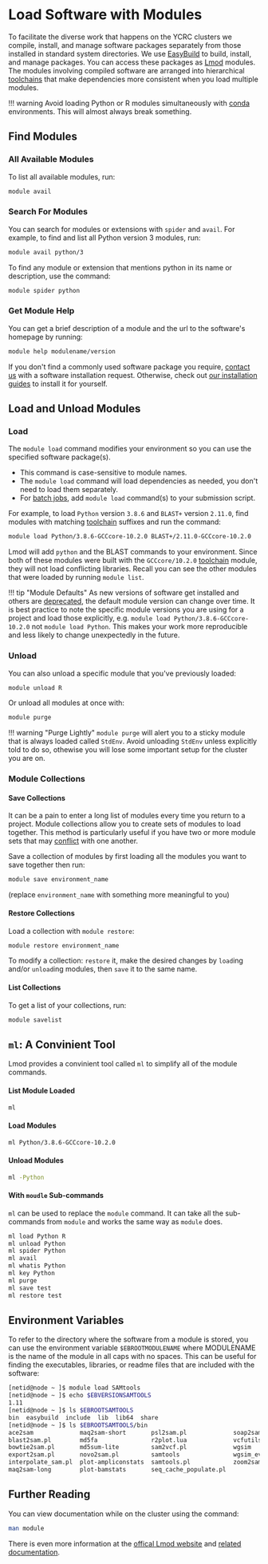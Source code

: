 # Load Software with Modules

To facilitate the diverse work that happens on the YCRC clusters we compile, install, and manage software packages separately from those installed in standard system directories. We use [EasyBuild](https://docs.easybuild.io/en/latest) to build, install, and manage packages. You can access these packages as [Lmod](https://lmod.readthedocs.io/en/latest) modules. The modules involving compiled software are arranged into hierarchical [toolchains](/clusters-at-yale/applications/toolchains) that make dependencies more consistent when you load multiple modules.

!!! warning
    Avoid loading Python or R modules simultaneously with [conda](/clusters-at-yale/guides/conda) environments. This will almost always break something.

## Find Modules

### All Available Modules

To list all available modules, run:

``` bash
module avail
```

### Search For Modules

You can search for modules or extensions with `spider` and `avail`. For example, to find and list all Python version 3 modules, run:

``` bash
module avail python/3
```

To find any module or extension that mentions python in its name or description, use the command:

``` bash
module spider python
```

### Get Module Help

You can get a brief description of a module and the url to the software's homepage by running:

``` bash
module help modulename/version
```

If you don't find a commonly used software package you require, [contact us](/#get-help) with a software installation request. Otherwise, check out [our installation guides](/clusters-at-yale/applications) to install it for yourself.

## Load and Unload Modules

### Load

The `module load` command modifies your environment so you can use the specified software package(s).

- This command is case-sensitive to module names.
- The `module load` command will load dependencies as needed, you don't need to load them separately.
- For [batch jobs](/clusters-at-yale/job-scheduling/#batch-jobs), add `module load` command(s) to your submission script.

For example, to load `Python` version `3.8.6` and `BLAST+` version `2.11.0`, find modules with matching [toolchain](/clusters-at-yale/applications/toolchains) suffixes and run the command:

``` bash
module load Python/3.8.6-GCCcore-10.2.0 BLAST+/2.11.0-GCCcore-10.2.0
```

Lmod will add `python` and the BLAST commands to your environment.  Since both of these modules were built with the `GCCcore/10.2.0` [toolchain](/clusters-at-yale/applications/toolchains) module, they will not load conflicting libraries. Recall you can see the other modules that were loaded by running `module list`.

!!! tip "Module Defaults"
    As new versions of software get installed and others are [deprecated](/clusters-at-yale/applications/lifecycle), the default module version can change over time. It is best practice to note the specific module versions you are using for a project and load those explicitly, e.g. `module load Python/3.8.6-GCCcore-10.2.0` not `module load Python`. This makes your work more reproducible and less likely to change unexpectedly in the future.

### Unload

You can also unload a specific module that you've previously loaded:

``` bash
module unload R
```

Or unload all modules at once with:

``` bash
module purge
```

!!! warning "Purge Lightly"
    `module purge` will alert you to a sticky module that is always loaded called `StdEnv`. Avoid unloading `StdEnv` unless explicitly told to do so, othewise you will lose some important setup for the cluster you are on.

### Module Collections

#### Save Collections

It can be a pain to enter a long list of modules every time you return to a project. Module collections allow you to create sets of modules to load together. This method is particularly useful if you have two or more module sets that may [conflict](/clusters-at-yale/applications/toolchains/#what-versions-match) with one another.

Save a collection of modules by first loading all the modules you want to save together then run:

``` bash
module save environment_name
```

(replace `environment_name` with something more meaningful to you)

#### Restore Collections

Load a collection with `module restore`:

``` bash
module restore environment_name
```

To modify a collection: `restore` it, make the desired changes by `load`ing and/or `unload`ing modules, then `save` it to the same name. 

#### List Collections

To get a list of your collections, run:

``` bash
module savelist
```

## `ml`: A Convinient Tool

Lmod provides a convinient tool called `ml` to simplify all of the module commands. 

#### List Module Loaded

``` bash
ml
```

#### Load Modules

``` bash
ml Python/3.8.6-GCCcore-10.2.0
```

#### Unload Modules

``` bash
ml -Python
```

#### With `moudle` Sub-commands

`ml` can be used to replace the `module` command. It can take all the sub-commands from `module` and works the same way as `module` does.

``` bash
ml load Python R   
ml unload Python
ml spider Python
ml avail
ml whatis Python
ml key Python
ml purge
ml save test
ml restore test
```

## Environment Variables

To refer to the directory where the software from a module is stored, you can use the environment variable `$EBROOTMODULENAME` where MODULENAME is the name of the module in all caps with no spaces. This can be useful for finding the executables, libraries, or readme files that are included with the software:

```bash
[netid@node ~ ]$ module load SAMtools
[netid@node ~ ]$ echo $EBVERSIONSAMTOOLS
1.11
[netid@node ~ ]$ ls $EBROOTSAMTOOLS
bin  easybuild  include  lib  lib64  share
[netid@node ~ ]$ ls $EBROOTSAMTOOLS/bin
ace2sam             maq2sam-short       psl2sam.pl             soap2sam.pl
blast2sam.pl        md5fa               r2plot.lua             vcfutils.lua
bowtie2sam.pl       md5sum-lite         sam2vcf.pl             wgsim
export2sam.pl       novo2sam.pl         samtools               wgsim_eval.pl
interpolate_sam.pl  plot-ampliconstats  samtools.pl            zoom2sam.pl
maq2sam-long        plot-bamstats       seq_cache_populate.pl
```

## Further Reading

You can view documentation while on the cluster using the command:

``` bash
man module
```

There is even more information at the [offical Lmod website](https://www.tacc.utexas.edu/research/tacc-research/lmod/) and [related documentation](https://lmod.readthedocs.io).
